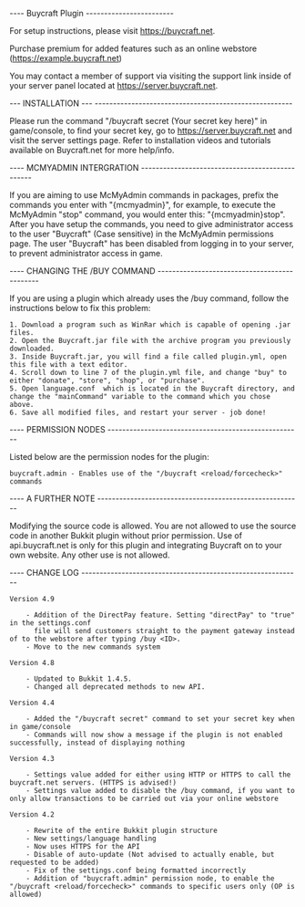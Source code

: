 ---- Buycraft Plugin ------------------------

For setup instructions, please visit https://buycraft.net.

Purchase premium for added features such as an online webstore (https://example.buycraft.net)

You may contact a member of support via visiting the support link inside of your server panel located at https://server.buycraft.net.


--- INSTALLATION --- ------------------------------------------------------

Please run the command "/buycraft secret (Your secret key here)" in game/console, to find your secret key, go to https://server.buycraft.net and visit the server settings page.
Refer to installation videos and tutorials available on Buycraft.net for more help/info.


---- MCMYADMIN INTERGRATION ------------------------------------------------

If you are aiming to use McMyAdmin commands in packages, prefix the commands you enter with "{mcmyadmin}", for example,
to execute the McMyAdmin "stop" command, you would enter this: "{mcmyadmin}stop". After you have setup the commands, you need
to give administrator access to the user "Buycraft" (Case sensitive) in the McMyAdmin permissions page. The user "Buycraft" has
been disabled from logging in to your server, to prevent administrator access in game.


---- CHANGING THE /BUY COMMAND ---------------------------------------------

If you are using a plugin which already uses the /buy command, follow the instructions below to fix this problem:
	
	1. Download a program such as WinRar which is capable of opening .jar files.
	2. Open the Buycraft.jar file with the archive program you previously downloaded.
	3. Inside Buycraft.jar, you will find a file called plugin.yml, open this file with a text editor.
	4. Scroll down to line 7 of the plugin.yml file, and change "buy" to either "donate", "store", "shop", or "purchase".
	5. Open language.conf  which is located in the Buycraft directory, and change the "mainCommand" variable to the command which you chose above.
	6. Save all modified files, and restart your server - job done!


---- PERMISSION NODES -----------------------------------------------------

Listed below are the permission nodes for the plugin:

	buycraft.admin - Enables use of the "/buycraft <reload/forcecheck>" commands


---- A FURTHER NOTE --------------------------------------------------------

Modifying the source code is allowed. You are not allowed to use the source code in another Bukkit plugin without prior permission.
Use of api.buycraft.net is only for this plugin and integrating Buycraft on to your own website. Any other use is not allowed.

---- CHANGE LOG ------------------------------------------------------------

	Version 4.9
	
		- Addition of the DirectPay feature. Setting "directPay" to "true" in the settings.conf
		  file will send customers straight to the payment gateway instead of to the webstore after typing /buy <ID>.
		- Move to the new commands system

	Version 4.8
	
		- Updated to Bukkit 1.4.5.
		- Changed all deprecated methods to new API.

	Version 4.4
	
		- Added the "/buycraft secret" command to set your secret key when in game/console
		- Commands will now show a message if the plugin is not enabled successfully, instead of displaying nothing

	Version 4.3
	
		- Settings value added for either using HTTP or HTTPS to call the buycraft.net servers. (HTTPS is advised!)
		- Settings value added to disable the /buy command, if you want to only allow transactions to be carried out via your online webstore
		
	Version 4.2
	
		- Rewrite of the entire Bukkit plugin structure
		- New settings/language handling
		- Now uses HTTPS for the API
		- Disable of auto-update (Not advised to actually enable, but requested to be added)
		- Fix of the settings.conf being formatted incorrectly
		- Addition of "buycraft.admin" permission node, to enable the "/buycraft <reload/forcecheck>" commands to specific users only (OP is allowed)